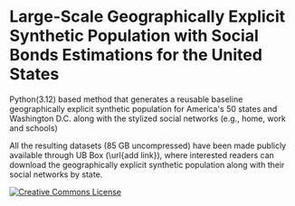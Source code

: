 # Large-Scale Geographically Explicit Synthetic Population with Social Bonds Estimations for the United States
Python(3.12) based method that generates a reusable baseline geographically explicit synthetic population for America's 50 states and Washington D.C. along with the stylized social networks (e.g., home, work and schools)

All the resulting datasets (85 GB uncompressed) have been made publicly available through UB Box (\url{add link}), where interested readers can download the geographically explicit synthetic population along with their social networks by state.

<a rel="license" href="https://creativecommons.org/publicdomain/zero/1.0/"><img alt="Creative Commons
License" style="border-width:0" src="https://licensebuttons.net/l/zero/1.0/88x31.png" /></a>
